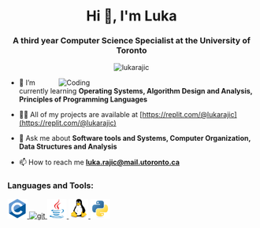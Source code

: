 
<h1 align="center">Hi 👋, I'm Luka</h1>
<h3 align="center">A third year Computer Science Specialist at the University of Toronto</h3>
<p align="center"> <img src="https://komarev.com/ghpvc/?username=lukarajic&label=Profile%20views&color=48b40e&style=flat" alt="lukarajic" /> </p>

<img align="right" alt="Coding" width="400" src="https://c.tenor.com/GfSX-u7VGM4AAAAC/coding.gif">

- 🌱 I’m currently learning **Operating Systems, Algorithm Design and Analysis, Principles of Programming Languages**

- 👨‍💻 All of my projects are available at [https://replit.com/@lukarajic](https://replit.com/@lukarajic)

- 💬 Ask me about **Software tools and Systems, Computer Organization, Data Structures and Analysis**

- 📫 How to reach me **luka.rajic@mail.utoronto.ca**

<p align="left">
</p>

<h3 align="left">Languages and Tools:</h3>
<p align="left"> <a href="https://www.cprogramming.com/" target="_blank" rel="noreferrer"> <img src="https://raw.githubusercontent.com/devicons/devicon/master/icons/c/c-original.svg" alt="c" width="40" height="40"/> </a> <a href="https://git-scm.com/" target="_blank" rel="noreferrer"> <img src="https://www.vectorlogo.zone/logos/git-scm/git-scm-icon.svg" alt="git" width="40" height="40"/> </a> <a href="https://www.java.com" target="_blank" rel="noreferrer"> <img src="https://raw.githubusercontent.com/devicons/devicon/master/icons/java/java-original.svg" alt="java" width="40" height="40"/> </a> <a href="https://www.linux.org/" target="_blank" rel="noreferrer"> <img src="https://raw.githubusercontent.com/devicons/devicon/master/icons/linux/linux-original.svg" alt="linux" width="40" height="40"/> </a> <a href="https://www.python.org" target="_blank" rel="noreferrer"> <img src="https://raw.githubusercontent.com/devicons/devicon/master/icons/python/python-original.svg" alt="python" width="40" height="40"/> </a> </p>

